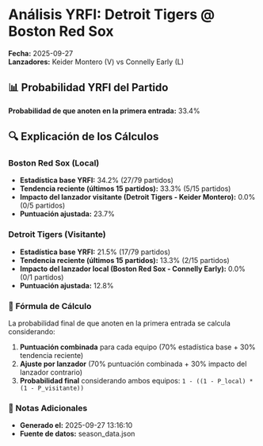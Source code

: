 # Análisis YRFI: Detroit Tigers @ Boston Red Sox

**Fecha:** 2025-09-27  
**Lanzadores:** Keider Montero (V) vs Connelly Early (L)

## 📊 Probabilidad YRFI del Partido

**Probabilidad de que anoten en la primera entrada:** 33.4%

## 🔍 Explicación de los Cálculos

### Boston Red Sox (Local)
- **Estadística base YRFI:** 34.2% (27/79 partidos)
- **Tendencia reciente (últimos 15 partidos):** 33.3% (5/15 partidos)
- **Impacto del lanzador visitante (Detroit Tigers - Keider Montero):** 0.0% (0/5 partidos)
- **Puntuación ajustada:** 23.7%

### Detroit Tigers (Visitante)
- **Estadística base YRFI:** 21.5% (17/79 partidos)
- **Tendencia reciente (últimos 15 partidos):** 13.3% (2/15 partidos)
- **Impacto del lanzador local (Boston Red Sox - Connelly Early):** 0.0% (0/1 partidos)
- **Puntuación ajustada:** 12.8%

### 📝 Fórmula de Cálculo

La probabilidad final de que anoten en la primera entrada se calcula considerando:
1. **Puntuación combinada** para cada equipo (70% estadística base + 30% tendencia reciente)
2. **Ajuste por lanzador** (70% puntuación combinada + 30% impacto del lanzador contrario)
3. **Probabilidad final** considerando ambos equipos: `1 - ((1 - P_local) * (1 - P_visitante))`

### 📌 Notas Adicionales

- **Generado el:** 2025-09-27 13:16:10
- **Fuente de datos:** season_data.json

